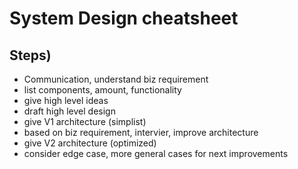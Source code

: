 # System Design cheatsheet

## Steps)
- Communication, understand biz requirement
- list components, amount, functionality
- give high level ideas
- draft high level design
- give V1 architecture (simplist)
- based on biz requirement, intervier, improve architecture
- give V2 architecture (optimized)
- consider edge case, more general cases for next improvements
